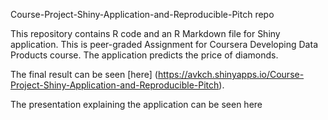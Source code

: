 Course-Project-Shiny-Application-and-Reproducible-Pitch repo

This repository contains R code and an R Markdown file for Shiny application. This is peer-graded Assignment for Coursera Developing Data Products course. The application predicts the price of diamonds.

The final result can be seen [here] (https://avkch.shinyapps.io/Course-Project-Shiny-Application-and-Reproducible-Pitch).

The presentation explaining the application can be seen here
